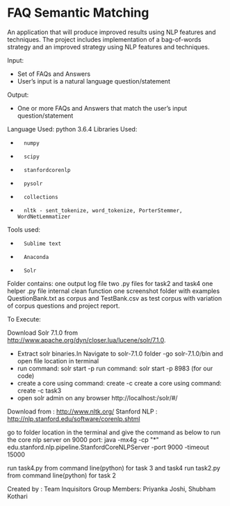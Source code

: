 # FAQ Semantic Matching

An application that will produce improved results using NLP features and techniques. 
The project includes implementation of a bag-of-words strategy and an improved strategy using NLP features and techniques.

Input:
- Set of FAQs and Answers
- User’s input is a natural language question/statement 

Output:
- One or more FAQs and Answers that match the user’s input question/statement

Language Used: python 3.6.4
Libraries Used:
-       numpy
-       scipy
-       stanfordcorenlp
-       pysolr
-       collections
-       nltk - sent_tokenize, word_tokenize, PorterStemmer, WordNetLemmatizer          
Tools used:
-       Sublime text
-       Anaconda
-       Solr

Folder contains:
one output log file
two .py files for task2 and task4
one helper .py file internal clean function
one screenshot folder with examples
QuestionBank.txt as corpus
and TestBank.csv as test corpus with variation of corpus questions
and project report.


To Execute:

Download Solr 7.1.0 from http://www.apache.org/dyn/closer.lua/lucene/solr/7.1.0. 
- Extract solr binaries.In Navigate to solr-7.1.0 folder 
-go solr-7.1.0/bin and open file location in terminal 
- run command: solr start -p <port no.>
		run command: solr start -p 8983 (for our code)
- create a core using command: create -c <folderName>
		create a core using command: create -c task3
- open solr admin on any browser http://localhost:<portNumber>/solr/#/

Download from : http://www.nltk.org/
Stanford NLP : http://nlp.stanford.edu/software/corenlp.shtml 

go to folder location in the terminal and give the command as below to run the core nlp server on 9000 port:
java -mx4g -cp "*" edu.stanford.nlp.pipeline.StanfordCoreNLPServer -port 9000 -timeout 15000

run task4.py from command line(python) for task 3 and task4
run task2.py from command line(python) for task 2


Created by : Team Inquisitors
Group Members: Priyanka Joshi, Shubham Kothari